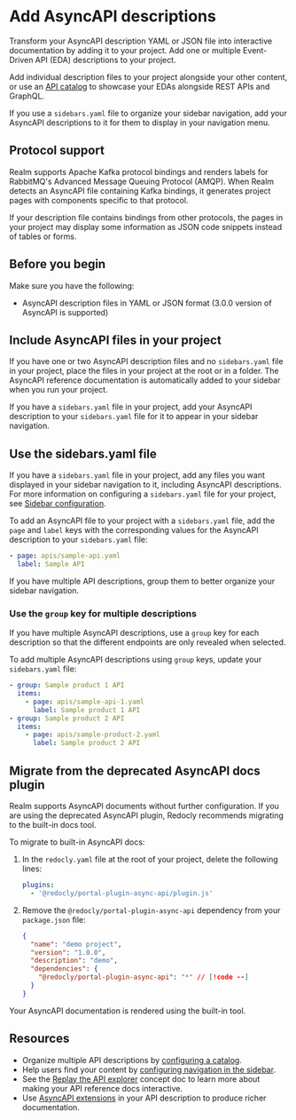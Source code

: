 # Add AsyncAPI descriptions

Transform your AsyncAPI description YAML or JSON file into interactive documentation by adding it to your project.
Add one or multiple Event-Driven API (EDA) descriptions to your project.

Add individual description files to your project alongside your other content, or use an [API catalog](../../config/catalog-classic.md) to showcase your EDAs alongside REST APIs and GraphQL.

If you use a `sidebars.yaml` file to organize your sidebar navigation, add your AsyncAPI descriptions to it for them to display in your navigation menu.

## Protocol support

Realm supports Apache Kafka protocol bindings and renders labels for RabbitMQ's Advanced Message Queuing Protocol (AMQP).
When Realm detects an AsyncAPI file containing Kafka bindings, it generates project pages with components specific to that protocol.

If your description file contains bindings from other protocols, the pages in your project may display some information as JSON code snippets instead of tables or forms.

## Before you begin

Make sure you have the following:

- AsyncAPI description files in YAML or JSON format (3.0.0 version of AsyncAPI is supported)

## Include AsyncAPI files in your project

If you have one or two AsyncAPI description files and no `sidebars.yaml` file in your project, place the files in your project at the root or in a folder.
The AsyncAPI reference documentation is automatically added to your sidebar when you run your project.

If you have a `sidebars.yaml` file in your project, add your AsyncAPI description to your `sidebars.yaml` file for it to appear in your sidebar navigation.

## Use the sidebars.yaml file

If you have a `sidebars.yaml` file in your project, add any files you want displayed in your sidebar navigation to it, including AsyncAPI descriptions.
For more information on configuring a `sidebars.yaml` file for your project, see [Sidebar configuration](../../navigation/sidebars.md).

To add an AsyncAPI file to your project with a `sidebars.yaml` file, add the `page` and `label` keys with the corresponding values for the AsyncAPI description to your `sidebars.yaml` file:

```yaml {% title="sidebars.yaml" %}
- page: apis/sample-api.yaml
  label: Sample API
```

If you have multiple API descriptions, group them to better organize your sidebar navigation.

### Use the `group` key for multiple descriptions

If you have multiple AsyncAPI descriptions, use a `group` key for each description so that the different endpoints are only revealed when selected.

To add multiple AsyncAPI descriptions using `group` keys, update your `sidebars.yaml` file:

```yaml {% title="sidebars.yaml" %}
- group: Sample product 1 API
  items:
    - page: apis/sample-api-1.yaml
      label: Sample product 1 API
- group: Sample product 2 API
  items:
    - page: apis/sample-product-2.yaml
      label: Sample product 2 API
```

## Migrate from the deprecated AsyncAPI docs plugin

Realm supports AsyncAPI documents without further configuration.
If you are using the deprecated AsyncAPI plugin, Redocly recommends migrating to the built-in docs tool.

To migrate to built-in AsyncAPI docs:

1. In the `redocly.yaml` file at the root of your project, delete the following lines:

    ```yaml {% title="redocly.yaml" %}
    plugins:
      - '@redocly/portal-plugin-async-api/plugin.js'
    ```
2. Remove the `@redocly/portal-plugin-async-api` dependency from your `package.json` file:

    ```json {% title="package.json" %}
    {
      "name": "demo project",
      "version": "1.0.0",
      "description": "demo",
      "dependencies": {
        "@redocly/portal-plugin-async-api": "*" // [!code --]
      }
    }
    ```

Your AsyncAPI documentation is rendered using the built-in tool.

## Resources

- Organize multiple API descriptions by [configuring a catalog](../../config/catalog-classic.md).
- Help users find your content by [configuring navigation in the sidebar](../../navigation/sidebars.md).
- See the [Replay the API explorer](./replay.md) concept doc to learn more about making your API reference docs interactive.
- Use [AsyncAPI extensions](./asyncapi-extensions/index.md) in your API description to produce richer documentation.
